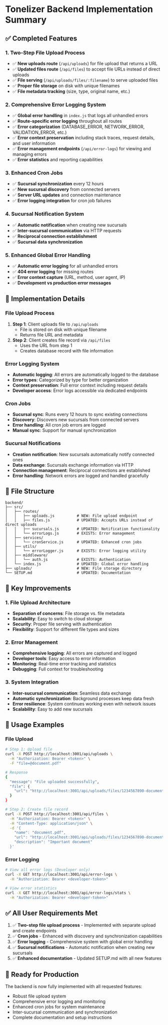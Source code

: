 # Tonelizer Backend Implementation Summary

## ✅ Completed Features

### 1. Two-Step File Upload Process
- ✅ **New uploads route** (`/api/uploads`) for file upload that returns a URL
- ✅ **Updated files route** (`/api/files`) to accept file URLs instead of direct uploads
- ✅ **File serving** (`/api/uploads/files/:filename`) to serve uploaded files
- ✅ **Proper file storage** on disk with unique filenames
- ✅ **File metadata tracking** (size, type, original name, etc.)

### 2. Comprehensive Error Logging System
- ✅ **Global error handling** in `index.js` that logs all unhandled errors
- ✅ **Route-specific error logging** throughout all routes
- ✅ **Error categorization** (DATABASE_ERROR, NETWORK_ERROR, VALIDATION_ERROR, etc.)
- ✅ **Error context preservation** including stack traces, request details, and user information
- ✅ **Error management endpoints** (`/api/error-logs`) for viewing and managing errors
- ✅ **Error statistics** and reporting capabilities

### 3. Enhanced Cron Jobs
- ✅ **Sucursal synchronization** every 12 hours
- ✅ **New sucursal discovery** from connected servers
- ✅ **Server URL updates** and connection maintenance
- ✅ **Error logging integration** for cron job failures

### 4. Sucursal Notification System
- ✅ **Automatic notification** when creating new sucursals
- ✅ **Inter-sucursal communication** via HTTP requests
- ✅ **Reciprocal connection establishment**
- ✅ **Sucursal data synchronization**

### 5. Enhanced Global Error Handling
- ✅ **Automatic error logging** for all unhandled errors
- ✅ **404 error logging** for missing routes
- ✅ **Error context capture** (URL, method, user agent, IP)
- ✅ **Development vs production error messages**

## 🔄 Implementation Details

### File Upload Process
1. **Step 1**: Client uploads file to `/api/uploads`
   - File is stored on disk with unique filename
   - Returns file URL and metadata
2. **Step 2**: Client creates file record via `/api/files`
   - Uses the URL from step 1
   - Creates database record with file information

### Error Logging System
- **Automatic logging**: All errors are automatically logged to the database
- **Error types**: Categorized by type for better organization
- **Context preservation**: Full error context including request details
- **Developer access**: Error logs accessible via dedicated endpoints

### Cron Jobs
- **Sucursal sync**: Runs every 12 hours to sync existing connections
- **Discovery**: Discovers new sucursals from connected servers
- **Error handling**: All cron job errors are logged
- **Manual sync**: Support for manual synchronization

### Sucursal Notifications
- **Creation notification**: New sucursals automatically notify connected ones
- **Data exchange**: Sucursals exchange information via HTTP
- **Connection management**: Reciprocal connections are established
- **Error handling**: Network errors are logged and handled gracefully

## 📁 File Structure

```
backend/
├── src/
│   ├── routes/
│   │   ├── uploads.js          # NEW: File upload endpoint
│   │   ├── files.js            # UPDATED: Accepts URLs instead of direct uploads
│   │   ├── sucursals.js        # UPDATED: Notification functionality
│   │   └── errorLogs.js        # EXISTS: Error management
│   ├── services/
│   │   └── cronService.js      # UPDATED: Enhanced cron jobs
│   ├── utils/
│   │   └── errorLogger.js      # EXISTS: Error logging utility
│   ├── middleware/
│   │   └── auth.js             # EXISTS: Authentication
│   └── index.js                # UPDATED: Global error handling
├── uploads/                    # NEW: File storage directory
└── SETUP.md                    # UPDATED: Documentation
```

## 🎯 Key Improvements

### 1. File Upload Architecture
- **Separation of concerns**: File storage vs. file metadata
- **Scalability**: Easy to switch to cloud storage
- **Security**: Proper file serving with authentication
- **Flexibility**: Support for different file types and sizes

### 2. Error Management
- **Comprehensive logging**: All errors are captured and logged
- **Developer tools**: Easy access to error information
- **Monitoring**: Real-time error tracking and statistics
- **Debugging**: Full context for troubleshooting

### 3. System Integration
- **Inter-sucursal communication**: Seamless data exchange
- **Automatic synchronization**: Background processes keep data fresh
- **Error resilience**: System continues working even with network issues
- **Scalability**: Easy to add new sucursals

## 🚀 Usage Examples

### File Upload
```bash
# Step 1: Upload file
curl -X POST http://localhost:3001/api/uploads \
  -H "Authorization: Bearer <token>" \
  -F "file=@document.pdf"

# Response
{
  "message": "File uploaded successfully",
  "file": {
    "url": "http://localhost:3001/api/uploads/files/1234567890-document.pdf"
  }
}

# Step 2: Create file record
curl -X POST http://localhost:3001/api/files \
  -H "Authorization: Bearer <token>" \
  -H "Content-Type: application/json" \
  -d '{
    "name": "document.pdf",
    "url": "http://localhost:3001/api/uploads/files/1234567890-document.pdf",
    "description": "Important document"
  }'
```

### Error Logging
```bash
# View all error logs (Developer only)
curl -X GET http://localhost:3001/api/error-logs \
  -H "Authorization: Bearer <developer-token>"

# View error statistics
curl -X GET http://localhost:3001/api/error-logs/stats \
  -H "Authorization: Bearer <developer-token>"
```

## ✅ All User Requirements Met

1. ✅ **Two-step file upload process** - Implemented with separate upload and create endpoints
2. ✅ **Cron jobs** - Enhanced with discovery and synchronization capabilities
3. ✅ **Error logging** - Comprehensive system with global error handling
4. ✅ **Sucursal notifications** - Automatic notification when creating new sucursals
5. ✅ **Enhanced documentation** - Updated SETUP.md with all new features

## 🎉 Ready for Production

The backend is now fully implemented with all requested features:
- Robust file upload system
- Comprehensive error logging and monitoring
- Enhanced cron jobs for system maintenance
- Inter-sucursal communication and synchronization
- Complete documentation and setup instructions 